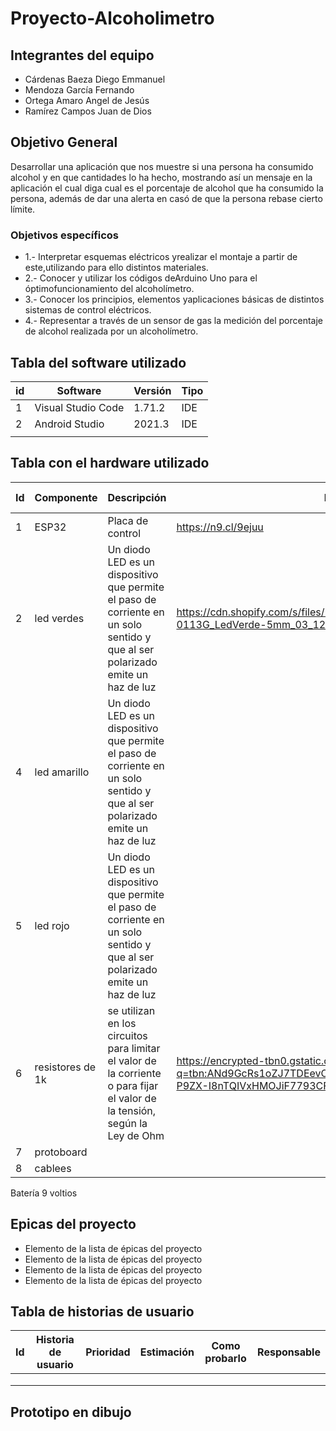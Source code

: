 # Proyecto-Alcoholimetro

## Integrantes del equipo
- Cárdenas Baeza Diego Emmanuel
- Mendoza García Fernando
- Ortega Amaro Angel de Jesús
- Ramírez Campos Juan de Dios

## Objetivo General
Desarrollar una aplicación que nos muestre si una persona ha consumido alcohol y en que cantidades lo ha hecho, mostrando así un mensaje en la aplicación el cual diga cual es el porcentaje de alcohol que ha consumido la persona, además de dar una alerta en casó de que la persona rebase cierto límite.

### Objetivos específicos
- 1.- Interpretar esquemas eléctricos yrealizar el montaje a partir de este,utilizando para ello distintos materiales.
- 2.- Conocer y utilizar los códigos deArduino Uno para el óptimofuncionamiento del alcoholímetro.
- 3.- Conocer los principios, elementos yaplicaciones básicas de distintos sistemas de control eléctricos.
- 4.- Representar a través de un sensor de gas la medición del porcentaje de alcohol realizada por un alcoholímetro.

## Tabla del software utilizado
| id |  Software          |  Versión  |  Tipo  |
|----|--------------------|-----------|--------|
|  1 | Visual Studio Code |  1.71.2   |  IDE   |
|  2 | Android Studio     |  2021.3   |  IDE   |
|    |                    |           |        |

## Tabla con el hardware utilizado
| Id | Componente | Descripción |                                          Imagen                                                   | Cantidad | Costo total |
|----|------------|-------------|---------------------------------------------------------------------------------------------------|----------|-------------|
| 1  |   ESP32    |Placa de control|   https://n9.cl/9ejuu                                                                          |   1      |   165       
| 2  |led verdes  |Un diodo LED es un dispositivo que permite el paso de corriente en un solo sentido y que al ser polarizado emite un haz de luz |https://cdn.shopify.com/s/files/1/1040/8806/products/photo_OS-0113G_LedVerde-5mm_03_1200x1200.png?v=1598042001   |   1      |   15          |
| 4  |led amarillo|Un diodo LED es un dispositivo que permite el paso de corriente en un solo sentido y que al ser polarizado emite un haz de luz|                                                                                                   |   1      |      15     |
| 5  |led rojo    |Un diodo LED es un dispositivo que permite el paso de corriente en un solo sentido y que al ser polarizado emite un haz de luz|                                                                                                   |   1      |      15     |
| 6  |resistores de 1k|se utilizan en los circuitos para limitar el valor de la corriente o para fijar el valor de la tensión, según la Ley de Ohm|https://encrypted-tbn0.gstatic.com/images?q=tbn:ANd9GcRs1oZJ7TDEevONwQPL40pEy9XbODQcvRutT5CTdX-P9ZX-I8nTQIVxHMOJiF7793CF9iQ&usqp=CAU |   1      |             |
| 7  |protoboard  |             |                                                                                                   |   1      |             |
| 8  |cablees     |             |                                                                                                   |   5      |             |

Batería 9 voltios
## Epicas del proyecto
- Elemento de la lista de épicas del proyecto
- Elemento de la lista de épicas del proyecto
- Elemento de la lista de épicas del proyecto
- Elemento de la lista de épicas del proyecto

## Tabla de historias de usuario
| Id | Historia de usuario | Prioridad | Estimación | Como probarlo | Responsable |
|----|---------------------|-----------|------------|---------------|-------------|
|    |                     |           |            |               |             |
|    |                     |           |            |               |             |
|    |                     |           |            |               |             |

## Prototipo en dibujo
